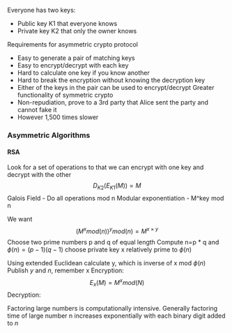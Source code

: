 Everyone has two keys:
- Public key K1 that everyone knows
- Private key K2 that only the owner knows

Requirements for asymmetric crypto protocol
- Easy to generate a pair of matching keys
- Easy to encrypt/decrypt with each key
- Hard to calculate one key if you know another
- Hard to break the encryption without knowing the decryption key
- Either of the keys in the pair can be used to encrypt/decrypt
Greater functionality of symmetric crypto
- Non-repudiation, prove to a 3rd party that Alice sent the party and cannot fake it
- However 1,500 times slower

### Asymmetric Algorithms
#### RSA
Look for a set of operations to that we can encrypt with one key and decrypt with the other
$$
D_{K2}(E_{K1}(M))=M
$$
Galois Field - Do all operations mod n
Modular exponentiation - M^key mod n

We want
$$
(M^xmod(n))^ymod(n)=M^{x\times y}
$$
Choose two prime numbers p and q of equal length
Compute n=p * q
and $\phi(n)=(p-1)(q-1)$
choose private key x relatively prime to $\phi(n)$

Using extended Euclidean calculate y, which is inverse of x mod $\phi (n)$
Publish $y$ and $n$, remember x
Encryption:
$$E_{x}(M)=M^x mod(N)$$
Decryption:

Factoring large numbers is computationally intensive. Generally factoring time of large number n increases exponentially with each binary digit added to $n$
